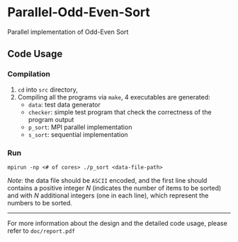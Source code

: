 # Parallel-Odd-Even-Sort

Parallel implementation of Odd-Even Sort


## Code Usage

### Compilation

1. `cd` into `src` directory, 
2. Compiling all the programs via `make`, 4 executables are generated:
    - `data`: test data generator
    - `checker`: simple test program that check the correctness of the program output
    - `p_sort`: MPI parallel implementation
    - `s_sort`: sequential implementation

### Run

`mpirun -np <# of cores> ./p_sort <data-file-path>`

*Note*: the data file should be `ASCII` encoded, and the first line  should  contains a positive integer $N$ (indicates the number of items to be sorted) and with $N$ additional integers (one in each line), which represent the numbers to be sorted.

--- 
For more information about the design and the detailed code usage, please refer to `doc/report.pdf`